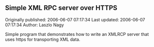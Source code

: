 ## Simple XML RPC server over HTTPS

Originally published: 2006-06-07 07:17:34
Last updated: 2006-06-07 07:17:34
Author: Laszlo Nagy

Simple program that demonstrates how to write an XMLRCP server that uses https for transporting XML data.